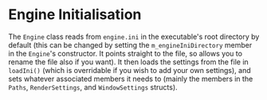 # Engine Initialisation
The `Engine` class reads from `engine.ini` in the executable's root directory by default (this can be changed by
setting the `m_engineIniDirectory` member in the `Engine`'s constructor. It points straight to the file, so allows you
to rename the file also if you want). It then loads the settings from the file in `loadIni()` (which is overridable
if you wish to add your own settings), and sets whatever associated members it needs to (mainly the members in the
`Paths`, `RenderSettings`, and `WindowSettings` structs).
